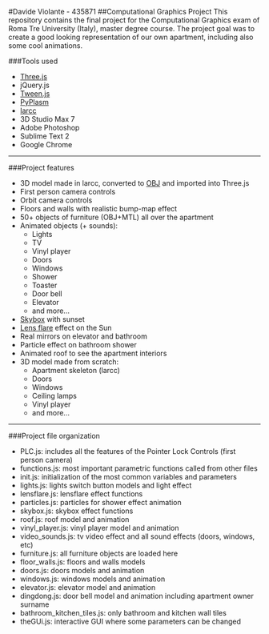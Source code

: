 #Davide Violante - 435871
##Computational Graphics Project
This repository contains the final project for the Computational Graphics exam of Roma Tre University (Italy), master degree course. The project goal was to create a good looking representation of our own apartment, including also some cool animations.

###Tools used
* [Three.js](http://www.threejs.org)
* jQuery.js
* [Tween.js](https://github.com/sole/tween.js/)
* [PyPlasm](https://github.com/plasm-language/pyplasm)
* [larcc](https://github.com/cvdlab/lar-cc)
* 3D Studio Max 7
* Adobe Photoshop
* Sublime Text 2
* Google Chrome

_____________________

###Project features
* 3D model made in larcc, converted to [OBJ](http://en.wikipedia.org/wiki/Wavefront_OBJ) and imported into Three.js
* First person camera controls
* Orbit camera controls
* Floors and walls with realistic bump-map effect
* 50+ objects of furniture (OBJ+MTL) all over the apartment
* Animated objects (+ sounds):
  * Lights
  * TV
  * Vinyl player
  * Doors
  * Windows
  * Shower
  * Toaster
  * Door bell
  * Elevator
  * and more...
* [Skybox](http://en.wikipedia.org/wiki/Skybox_(video_games)) with sunset
* [Lens flare](http://en.wikipedia.org/wiki/Lens_flare) effect on the Sun
* Real mirrors on elevator and bathroom
* Particle effect on bathroom shower
* Animated roof to see the apartment interiors
* 3D model made from scratch:
  * Apartment skeleton (larcc)  
  * Doors
  * Windows
  * Ceiling lamps
  * Vinyl player
  * and more...

___________________

###Project file organization
* PLC.js: includes all the features of the Pointer Lock Controls (first person camera)
* functions.js: most important parametric functions called from other files
* init.js: initialization of the most common variables and parameters
* lights.js: lights switch button models and light effect
* lensflare.js: lensflare effect functions
* particles.js: particles for shower effect animation
* skybox.js: skybox effect functions
* roof.js: roof model and animation
* vinyl_player.js: vinyl player model and animation
* video_sounds.js: tv video effect and all sound effects (doors, windows, etc)
* furniture.js: all furniture objects are loaded here
* floor_walls.js: floors and walls models
* doors.js: doors models and animation
* windows.js: windows models and animation
* elevator.js: elevator model and animation
* dingdong.js: door bell model and animation including apartment owner surname
* bathroom_kitchen_tiles.js: only bathroom and kitchen wall tiles
* theGUi.js: interactive GUI where some parameters can be changed
